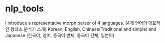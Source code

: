# nlp_tools
I introduce a representative morph parser of 4 languages. (4개 언어의 대표적인 형태소 분석기 소개)
Korean, English, Chinese(Traditional and simple) and Japanese (한국어, 영어, 중국어 번체, 중국어 간체, 일본어)
